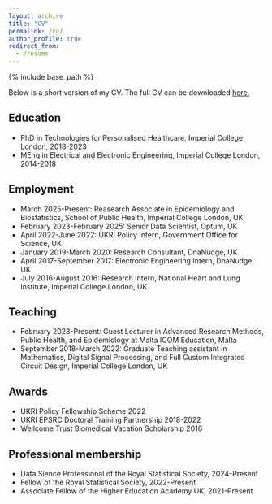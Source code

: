 ```yaml
---
layout: archive
title: "CV"
permalink: /cv/
author_profile: true
redirect_from:
  - /resume
---
```


{% include base_path %}

Below is a short version of my CV. The full CV can be downloaded <a href="../files/cv-feb2025.pdf" download="cv-feb2025.pdf">here.</a>

## Education
* PhD in Technologies for Personalised Healthcare, Imperial College London, 2018-2023
* MEng in Electrical and Electronic Engineering, Imperial College London, 2014-2018

## Employment
* March 2025-Present: Reasearch Associate in Epidemiology and Biostatistics, School of Public Health, Imperial College London, UK
* February 2023-February 2025: Senior Data Scientist, Optum, UK
* April 2022-June 2022: UKRI Policy Intern, Government Office for Science, UK
* January 2019-March 2020: Research Consultant, DnaNudge, UK
* April 2017-September 2017: Electronic Engineering Intern, DnaNudge, UK
* July 2016-August 2016: Research Intern, National Heart and Lung Institute, Imperial College London, UK

## Teaching
* February 2023-Present: Guest Lecturer in Advanced Research Methods, Public Health, and Epidemiology at Malta ICOM Education, Malta
* September 2018-March 2022: Graduate Teaching assistant in Mathematics, Digital Signal Processing, and Full Custom Integrated Circuit Design, Imperial College London, UK

## Awards
* UKRI Policy Fellowship Scheme 2022
* UKRI EPSRC Doctoral Training Partnership 2018-2022
* Wellcome Trust Biomedical Vacation Scholarship 2016

## Professional membership
* Data Sience Professional of the Royal Statistical Society, 2024-Present
* Fellow of the Royal Statistical Society, 2022-Present
* Associate Fellow of the Higher Education Academy UK, 2021-Present




